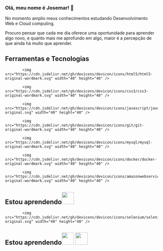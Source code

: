 ### Olá, meu nome é Josemar! 👋

No momento amplio meus conhecimentos estudando Desenvolvimento Web e Cloud computing.

Procuro pensar que cada me dia oferece uma oportunidade para aprender algo novo, e quanto mais me aprofundo em algo, maior é a percepção de que ainda há muito que aprender.

## Ferramentas e Tecnologias 

            <img src="https://cdn.jsdelivr.net/gh/devicons/devicon/icons/html5/html5-original-wordmark.svg" width="40" height="40" />
            
            <img src="https://cdn.jsdelivr.net/gh/devicons/devicon/icons/css3/css3-original-wordmark.svg" width="40" height="40" />
            
            <img src="https://cdn.jsdelivr.net/gh/devicons/devicon/icons/javascript/javascript-original.svg" width="40" height="40" />
            
            <img src="https://cdn.jsdelivr.net/gh/devicons/devicon/icons/git/git-original-wordmark.svg" width="40" height="40" />
            
            <img src="https://cdn.jsdelivr.net/gh/devicons/devicon/icons/mysql/mysql-original-wordmark.svg" width="40" height="40" />
               
            <img src="https://cdn.jsdelivr.net/gh/devicons/devicon/icons/docker/docker-original-wordmark.svg" width="40" height="40" />
            
            <img src="https://cdn.jsdelivr.net/gh/devicons/devicon/icons/amazonwebservices/amazonwebservices-original-wordmark.svg" width="40" height="40" />
          
            
            
## Estou aprendendo<img src="https://cdn.jsdelivr.net/gh/devicons/devicon/icons/java/java-original-wordmark.svg" width="40" height="40"/>
            
          
            <img src="https://cdn.jsdelivr.net/gh/devicons/devicon/icons/selenium/selenium-original.svg" width="40" height="40" />
            
            
          
## Estou aprendendo<img src="https://cdn.jsdelivr.net/gh/devicons/devicon/icons/java/java-original.svg" width="40" height="40"/> <img src="https://cdn.jsdelivr.net/gh/devicons/devicon/icons/linux/linux-original.svg" width="40" height="40"/>          
            
          
          
          

            
